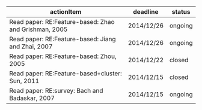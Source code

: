 | actionItem                                            | deadline   | status      |
|-------------------------------------------------------|------------|-------------|
| Read paper: RE:Feature-based: Zhao and Grishman, 2005 | 2014/12/26 | ongoing     |
| Read paper: RE:Feature-based: Jiang and Zhai, 2007    | 2014/12/26 | ongoing     |
| Read paper: RE:Feature-based: Zhou, 2005              | 2014/12/22 | closed      |
| Read paper: RE:Feature-based+cluster: Sun, 2011       | 2014/12/15 | closed      |
| Read paper: RE:survey: Bach and Badaskar, 2007        | 2014/12/15 | ongoing     |
